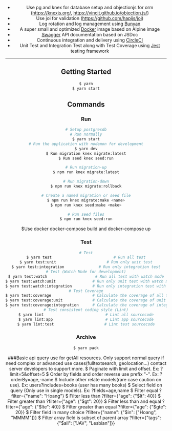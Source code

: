 <div align="center">

- Use pg and knex for database setup and objectionjs for orm (https://knexjs.org/, https://vincit.github.io/objection.js/)
- Use joi for validation (https://github.com/hapijs/joi)
- Log rotation and log management using [Bunyan](https://github.com/trentm/node-bunyan)
- A super small and optimized [Docker](https://www.docker.com/) image based on Alpine image
- [Swagger](https://swagger.io/) API documentation based on JSDoc
- Continuous integration and delivery using [CircleCI](https://circleci.com/)
- Unit Test and Integration Test along with Test Coverage using [Jest](https://facebook.github.io/jest/) testing framework

---

## Getting Started

```zsh
$ yarn
$ yarn start
```

## Commands

### Run

```zsh
# Setup postgresdb
# Run normally
$ yarn start
# Run the application with nodemon for development
$ yarn dev
$ Run migration knex migrate:latest
$ Run seed knex seed:run

# Run migration-up
$ npm run knex migrate:latest

# Run migration-down
$ npm run knex migrate:rollback

# Create a named migration or seed file
$ npm run knex migrate:make <name>
$ npm run knex seed:make <make>

# Run seed files
$ npm run knex seed:run
```

$Use docker docker-compose build and docker-compose up

### Test

```zsh
# Test
$ yarn test                           # Run all test
$ yarn test:unit                      # Run only unit test
$ yarn test:integration               # Run only integration test
# Test (Watch Mode for development)
$ yarn test:watch                     # Run all test with watch mode
$ yarn test:watch:unit                # Run only unit test with watch mode
$ yarn test:watch:integration         # Run only integration test with watch mode
# Test Coverage
$ yarn test:coverage                  # Calculate the coverage of all test
$ yarn test:coverage:unit             # Calculate the coverage of unit test
$ yarn test:coverage:integration      # Calculate the coverage of integration test
# Test consistent coding style (Lint)
$ yarn lint                           # Lint all sourcecode
$ yarn lint:app                       # Lint app sourcecode
$ yarn lint:test                      # Lint test sourcecode
```

### Archive

```zsh
$ yarn pack
```

###Basic api query use for getAll resources. Only support normal query if need complex or advanced use cases(fulltextsearch, geolocation...) contact server developers to support more.
$ Paginate with limit and offset. Ex: ?limit=5&offset=5
$ Order by fields and order reverse use prefix "-". Ex: ?orderBy=age,-name
$ Include other relate models(rare case caution on use). Ex: users?includes=books (user has many books)
$ Select field on query (Only use in single models). Ex: ?fields=age,name
$ Filter equal ?filter={"name": "Hoang"}
$ Filter less than ?filter={"age": {"$lt": 40}}
$ Filter greater than ?filter={"age": {"$gt": 20}}
$ Filter less than and equal ?filter={"age": {"$lte": 40}}
$ Filter greater than equal ?filter={"age": {"$gte": 20}}
$ Filter field in many choice ?filter={"name": {"$in": ["Hoang", "MMMM"]}}
$ Filter array field is subset of parent array ?filter={"tags": {"$all": ["JAV", "Lesbian"]}}
